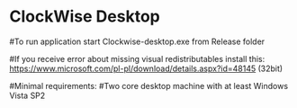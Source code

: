 # ClockWise Desktop

#To run application start Clockwise-desktop.exe from Release folder

#If you receive error about missing visual redistributables install this:
https://www.microsoft.com/pl-pl/download/details.aspx?id=48145 (32bit)

#Minimal requirements:
#Two core desktop machine with at least Windows Vista SP2